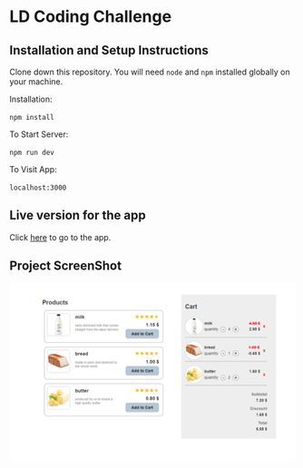 # LD Coding Challenge

## Installation and Setup Instructions

Clone down this repository. You will need `node` and `npm` installed globally on your machine.

Installation:

`npm install`

To Start Server:

`npm run dev`

To Visit App:

`localhost:3000`

## Live version for the app

Click [here](https://ld-coding-challenge.netlify.app/) to go to the app.

## Project ScreenShot

![Search page](public/imgs/LD.png?raw=true 'Search page')

